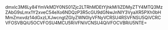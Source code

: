 dmxlc3M6Ly84YmVkMDY0NS01Zjc2LTRhMDEtYjhkMi1iZDMyZTY4MTQ3MzZAbG9sLmx1Y2xveC54eXo6NDQzP3R5cGU9dGNwJnNlY3VyaXR5PXh0bHMmZmxvdz14dGxzLXJwcngtZGlyZWN0IyVFNyVCRSU4RSVFNSU5QiVCRCVFOSVBQiU5OCVFOSU4MCU5RiVFNiVCNSU4QiVFOCVBRiU5NTE=
